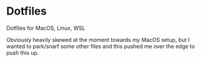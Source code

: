 # Dotfiles
Dotfiles for MacOS, Linux, WSL

Obviously heavily skewed at the moment towards my MacOS setup, but I wanted to park/snarf some other files
and this pushed me over the edge to push this up.
